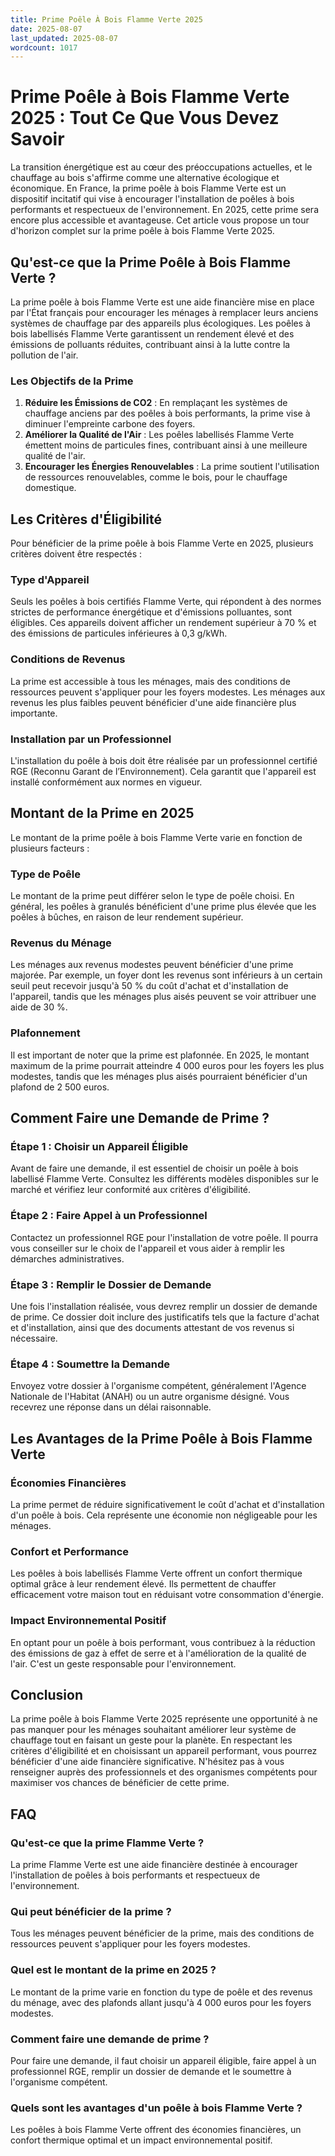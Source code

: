 ```yaml
---
title: Prime Poêle À Bois Flamme Verte 2025
date: 2025-08-07
last_updated: 2025-08-07
wordcount: 1017
---
```


# Prime Poêle à Bois Flamme Verte 2025 : Tout Ce Que Vous Devez Savoir

La transition énergétique est au cœur des préoccupations actuelles, et le chauffage au bois s'affirme comme une alternative écologique et économique. En France, la prime poêle à bois Flamme Verte est un dispositif incitatif qui vise à encourager l'installation de poêles à bois performants et respectueux de l'environnement. En 2025, cette prime sera encore plus accessible et avantageuse. Cet article vous propose un tour d'horizon complet sur la prime poêle à bois Flamme Verte 2025.

## Qu'est-ce que la Prime Poêle à Bois Flamme Verte ?

La prime poêle à bois Flamme Verte est une aide financière mise en place par l'État français pour encourager les ménages à remplacer leurs anciens systèmes de chauffage par des appareils plus écologiques. Les poêles à bois labellisés Flamme Verte garantissent un rendement élevé et des émissions de polluants réduites, contribuant ainsi à la lutte contre la pollution de l'air.

### Les Objectifs de la Prime

1. **Réduire les Émissions de CO2** : En remplaçant les systèmes de chauffage anciens par des poêles à bois performants, la prime vise à diminuer l'empreinte carbone des foyers.
2. **Améliorer la Qualité de l'Air** : Les poêles labellisés Flamme Verte émettent moins de particules fines, contribuant ainsi à une meilleure qualité de l'air.
3. **Encourager les Énergies Renouvelables** : La prime soutient l'utilisation de ressources renouvelables, comme le bois, pour le chauffage domestique.

## Les Critères d'Éligibilité

Pour bénéficier de la prime poêle à bois Flamme Verte en 2025, plusieurs critères doivent être respectés :

### Type d'Appareil

Seuls les poêles à bois certifiés Flamme Verte, qui répondent à des normes strictes de performance énergétique et d'émissions polluantes, sont éligibles. Ces appareils doivent afficher un rendement supérieur à 70 % et des émissions de particules inférieures à 0,3 g/kWh.

### Conditions de Revenus

La prime est accessible à tous les ménages, mais des conditions de ressources peuvent s'appliquer pour les foyers modestes. Les ménages aux revenus les plus faibles peuvent bénéficier d'une aide financière plus importante.

### Installation par un Professionnel

L'installation du poêle à bois doit être réalisée par un professionnel certifié RGE (Reconnu Garant de l’Environnement). Cela garantit que l'appareil est installé conformément aux normes en vigueur.

## Montant de la Prime en 2025

Le montant de la prime poêle à bois Flamme Verte varie en fonction de plusieurs facteurs :

### Type de Poêle

Le montant de la prime peut différer selon le type de poêle choisi. En général, les poêles à granulés bénéficient d'une prime plus élevée que les poêles à bûches, en raison de leur rendement supérieur.

### Revenus du Ménage

Les ménages aux revenus modestes peuvent bénéficier d'une prime majorée. Par exemple, un foyer dont les revenus sont inférieurs à un certain seuil peut recevoir jusqu'à 50 % du coût d'achat et d'installation de l'appareil, tandis que les ménages plus aisés peuvent se voir attribuer une aide de 30 %.

### Plafonnement

Il est important de noter que la prime est plafonnée. En 2025, le montant maximum de la prime pourrait atteindre 4 000 euros pour les foyers les plus modestes, tandis que les ménages plus aisés pourraient bénéficier d'un plafond de 2 500 euros.

## Comment Faire une Demande de Prime ?

### Étape 1 : Choisir un Appareil Éligible

Avant de faire une demande, il est essentiel de choisir un poêle à bois labellisé Flamme Verte. Consultez les différents modèles disponibles sur le marché et vérifiez leur conformité aux critères d'éligibilité.

### Étape 2 : Faire Appel à un Professionnel

Contactez un professionnel RGE pour l'installation de votre poêle. Il pourra vous conseiller sur le choix de l'appareil et vous aider à remplir les démarches administratives.

### Étape 3 : Remplir le Dossier de Demande

Une fois l'installation réalisée, vous devrez remplir un dossier de demande de prime. Ce dossier doit inclure des justificatifs tels que la facture d'achat et d'installation, ainsi que des documents attestant de vos revenus si nécessaire.

### Étape 4 : Soumettre la Demande

Envoyez votre dossier à l'organisme compétent, généralement l'Agence Nationale de l'Habitat (ANAH) ou un autre organisme désigné. Vous recevrez une réponse dans un délai raisonnable.

## Les Avantages de la Prime Poêle à Bois Flamme Verte

### Économies Financières

La prime permet de réduire significativement le coût d'achat et d'installation d'un poêle à bois. Cela représente une économie non négligeable pour les ménages.

### Confort et Performance

Les poêles à bois labellisés Flamme Verte offrent un confort thermique optimal grâce à leur rendement élevé. Ils permettent de chauffer efficacement votre maison tout en réduisant votre consommation d'énergie.

### Impact Environnemental Positif

En optant pour un poêle à bois performant, vous contribuez à la réduction des émissions de gaz à effet de serre et à l'amélioration de la qualité de l'air. C'est un geste responsable pour l'environnement.

## Conclusion

La prime poêle à bois Flamme Verte 2025 représente une opportunité à ne pas manquer pour les ménages souhaitant améliorer leur système de chauffage tout en faisant un geste pour la planète. En respectant les critères d'éligibilité et en choisissant un appareil performant, vous pourrez bénéficier d'une aide financière significative. N'hésitez pas à vous renseigner auprès des professionnels et des organismes compétents pour maximiser vos chances de bénéficier de cette prime.

## FAQ

### Qu'est-ce que la prime Flamme Verte ?

La prime Flamme Verte est une aide financière destinée à encourager l'installation de poêles à bois performants et respectueux de l'environnement.

### Qui peut bénéficier de la prime ?

Tous les ménages peuvent bénéficier de la prime, mais des conditions de ressources peuvent s'appliquer pour les foyers modestes.

### Quel est le montant de la prime en 2025 ?

Le montant de la prime varie en fonction du type de poêle et des revenus du ménage, avec des plafonds allant jusqu'à 4 000 euros pour les foyers modestes.

### Comment faire une demande de prime ?

Pour faire une demande, il faut choisir un appareil éligible, faire appel à un professionnel RGE, remplir un dossier de demande et le soumettre à l'organisme compétent.

### Quels sont les avantages d'un poêle à bois Flamme Verte ?

Les poêles à bois Flamme Verte offrent des économies financières, un confort thermique optimal et un impact environnemental positif.